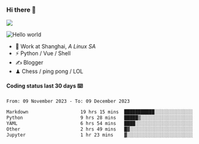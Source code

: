 ### Hi there 👋
![](https://komarev.com/ghpvc/?username=Xuhandsome)


<img src="https://github-readme-stats.vercel.app/api?username=XuHandsome&show_icons=true&theme=merko" alt="Hello world">

<br/>

- 🍻  Work at Shanghai, _A Linux SA_
- ⚡  Python / Vue / Shell
- ✍️  Blogger
- ♟  Chess / ping pong / LOL

#### Coding status last 30 days ⌨️

<!--START_SECTION:waka-->

```txt
From: 09 November 2023 - To: 09 December 2023

Markdown                   19 hrs 15 mins  ███████████░░░░░░░░░░░░░░   44.40 %
Python                     9 hrs 28 mins   █████▒░░░░░░░░░░░░░░░░░░░   21.86 %
YAML                       6 hrs 54 mins   ████░░░░░░░░░░░░░░░░░░░░░   15.93 %
Other                      2 hrs 49 mins   █▓░░░░░░░░░░░░░░░░░░░░░░░   06.53 %
Jupyter                    1 hr 23 mins    ▓░░░░░░░░░░░░░░░░░░░░░░░░   03.21 %
```

<!--END_SECTION:waka-->

